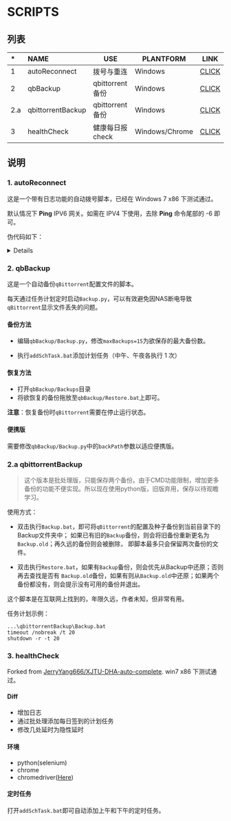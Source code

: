 # SCRIPTS

## 列表

| *    | NAME              | USE             | PLANTFORM      | LINK                                                         |
| :--- | :---------------- | --------------- | -------------- | ------------------------------------------------------------ |
| 1    | autoReconnect     | 拨号与重连      | Windows        | [CLICK](https://github.com/magicwenli/scripts/tree/master/autoReconnect) |
| 2    | qbBackup          | qbittorrent备份 | Windows        | [CLICK](https://github.com/magicwenli/scripts/tree/master/qbBackup) |
| 2.a  | qbittorrentBackup | qbittorrent备份 | Windows        | [CLICK](https://github.com/magicwenli/scripts/tree/master/qbittorrentBackup) |
| 3    | healthCheck       | 健康每日报check | Windows/Chrome | [CLICK](https://github.com/magicwenli/scripts/tree/master/healthCheck) |

## 说明

### 1. autoReconnect

  这是一个带有日志功能的自动拨号脚本，已经在 Windows 7 x86 下测试通过。

  默认情况下 **Ping** IPV6 网关。如需在 IPV4 下使用，去除 **Ping** 命令尾部的 -6 即可。

  伪代码如下：

<details>
  
1. Ping 网关地址，检测是否已拨号。
  
	1.1 Ping 失败，转到 3
  
	1.2 Ping 成功，转到 2
  
2. 延时等待 600 秒，转到 1
  
3. 断开全部连接，重新拨号并 Ping 网关检测连接状态
  
	3.1 Ping 失败，延时 100 秒，转到 3；累计10次失败重启系统
  
	3.2 Ping 成功，延时 300 秒，转到 1
  
</details>

### 2. qbBackup

这是一个自动备份`qBittorrent`配置文件的脚本。

每天通过任务计划定时启动`Backup.py`，可以有效避免因NAS断电导致`qBittorrent`显示文件丢失的问题。

#### 备份方法

- 编辑`qbBackup/Backup.py`，修改`maxBackups=15`为欲保存的最大备份数。

- 执行`addSchTask.bat`添加计划任务（中午、午夜各执行 1 次）

#### 恢复方法

- 打开`qbBackup/Backups`目录
- 将欲恢复的备份拖放至`qbBackup/Restore.bat`上即可。

**注意**：恢复备份时`qBittorrent`需要在停止运行状态。

#### 便携版

需要修改`qbBackup/Backup.py`中的`backPath`参数以适应便携版。

### 2.a qbittorrentBackup

> 这个版本是批处理版，只能保存两个备份。由于CMD功能限制，增加更多备份的功能不便实现。所以现在使用python版，旧版弃用，保存以待观瞻学习。

使用方式：

- 双击执行`Backup.bat`，即可将`qBittorrent`的配置及种子备份到当前目录下的Backup文件夹中；
  如果已有旧的`Backup`备份，则会将旧备份重新更名为`Backup.old`；再久远的备份则会被删除，
  即脚本最多只会保留两次备份的文件。

- 双击执行`Restore.bat`，如果有`Backup`备份，则会优先从Backup中还原；否则再去查找是否有
  `Backup.old`备份，如果有则从`Backup.old`中还原；如果两个备份都没有，则会提示没有可用的备份并退出。

这个脚本是在互联网上找到的，年限久远，作者未知，但非常有用。

任务计划示例：

```batch
...\qbittorrentBackup\Backup.bat
timeout /nobreak /t 20
shutdown -r -t 20
```
### 3. healthCheck

Forked from [JerryYang666/XJTU-DHA-auto-complete](https://github.com/JerryYang666/XJTU-DHA-auto-complete). win7 x86 下测试通过。

#### Diff

- 增加日志
- 通过批处理添加每日签到的计划任务
- 修改几处延时为隐性延时

#### 环境

- python(selenium)
- chrome
- chromedriver([Here](https://chromedriver.storage.googleapis.com/index.html))

#### 定时任务

打开`addSchTask.bat`即可自动添加上午和下午的定时任务。

